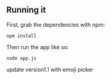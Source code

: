 
## Running it

First, grab the dependencies with npm:

    npm install

Then run the app like so:

    node app.js
    
update version1.1 with emoji picker
